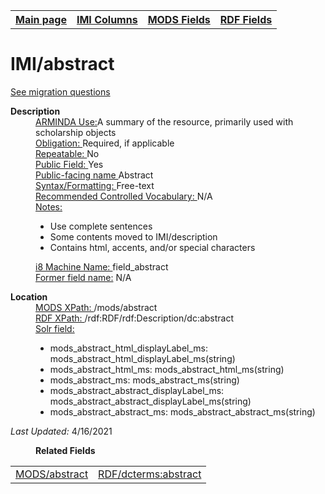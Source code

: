 <!DOCTYPE html>
<html>

<body>
<table style="width:100%">
  <tr>
    <th><a href="index.md">Main page</a></th>
	<th><a href="IMI.md">IMI Columns</a></th>
    <th><a href="MODS.md">MODS Fields</a></th>
    <th><a href="RDF.md">RDF Fields</a></th>
  </tr>
</table>

<h1>IMI/abstract</h1>
<p><a href="migration-questions.md">See migration questions</a></p>
<dl>
  <dt><b>Description</b></dt>
  <dd><ins>ARMINDA Use:</font></ins>A summary of the resource, primarily used with scholarship objects</dd>
  <dd><ins>Obligation: </ins> Required, if applicable</dd>
  <dd><ins>Repeatable: </ins>No</dd>
  <dd><ins>Public Field: </ins>Yes</dd>
  <dd><ins>Public-facing name </ins>Abstract</dd>
  <dd><ins>Syntax/Formatting: </ins>Free-text</dd>
  <dd><ins>Recommended Controlled Vocabulary: </ins>N/A</dd>
  <dd><ins>Notes: </ins>
	<ul>
		<li>Use complete sentences</li>
		<li>Some contents moved to IMI/description</li>
		<li>Contains html, accents, and/or special characters</li>
	</ul>
	</dd>
  <dd><ins>i8 Machine Name: </ins>field_abstract</dd>
  <dd><font><ins>Former field name:</ins> N/A</dd>
</dl>
<dl>
    <dt><b>Location</b></dt>
	 <dd> <ins>MODS XPath: </ins>/mods/abstract</dd>
	<dd> <ins>RDF XPath: </ins>/rdf:RDF/rdf:Description/dc:abstract</dd>
	<dd> <ins>Solr field: </ins>
		<ul>	
			<li>mods_abstract_html_displayLabel_ms: mods_abstract_html_displayLabel_ms(string)</li>
			<li>mods_abstract_html_ms: mods_abstract_html_ms(string)</li>
			<li>mods_abstract_ms: mods_abstract_ms(string)</li>
			<li>mods_abstract_abstract_displayLabel_ms: mods_abstract_abstract_displayLabel_ms(string)</li>
			<li>mods_abstract_abstract_ms: mods_abstract_abstract_ms(string)</li>
		</ul>
	</dd>
</dl>
	<p><i>Last Updated: </i>4/16/2021</p>
</dl>
<dl>
	<dd><b>Related Fields</b></dd>
		<table>
			<td><a href="mods.abstract.md">MODS/abstract</a></td>
			<td><a href="rdf.abstract.md">RDF/dcterms:abstract </a></td>
		</table>
</dl>
</body>
</html>